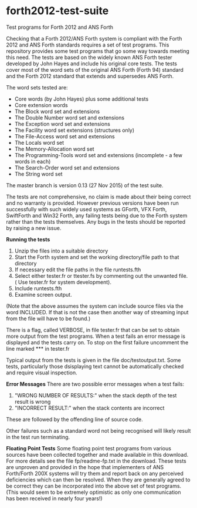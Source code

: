 # forth2012-test-suite
Test programs for Forth 2012 and ANS Forth

Checking that a Forth 2012/ANS Forth system is compliant with the Forth 2012
and ANS Forth standards requires a set of test programs. This repository
provides some test programs that go some way towards meeting this need. The
tests are based on the widely known ANS Forth tester developed by John Hayes
and include his original core tests. The tests cover most of the word sets of
the original ANS Forth (Forth 94) standard and the Forth 2012 standard that
extends and supersedes ANS Forth.

The word sets tested are:
- Core words (by John Hayes) plus some additional tests
- Core extension words
- The Block word set and extensions
- The Double Number word set and extensions
- The Exception word set and extensions
- The Facility word set extensions (structures only)
- The File-Access word set and extensions
- The Locals word set
- The Memory-Allocation word set
- The Programming-Tools word set and extensions (incomplete - a
  few words in each)
- The Search-Order word set and extensions
- The String word set

The master branch is version 0.13 (27 Nov 2015) of the test suite.

The tests are not comprehensive, no claim is made about their being correct and no warranty is provided. However previous versions have been run successfully with such widely used systems as GForth, VFX Forth, SwiftForth and Win32 Forth, any failing tests being due to the Forth system rather than the tests themselves. Any bugs in the tests should be reported by raising a new issue.

**Running the tests**
 1. Unzip the files into a suitable directory
 2. Start the Forth system and set the working directory/file path to that directory
 3. If necessary edit the file paths in the file runtests.fth
 4. Select either tester.fr or ttester.fs by commenting out the unwanted file. ( Use  tester.fr for system development).
 5. Include runtests.fth
 6. Examine screen output.

(Note that the above assumes the system can include source files via the word INCLUDED. If that is not the case then another way of streaming input from the file will have to be found.)

There is a flag, called VERBOSE, in file tester.fr that can be set to obtain more output from the test programs. When a test fails an error message is displayed and the tests carry on. To stop on the first failure uncomment the line marked *** in tester.fr 

Typical output from the tests is given in the file doc/testoutput.txt. Some tests, particularly those dsisplaying text cannot be automatically checked and require visual inspection.

**Error Messages**
 There are two possible error messages when a test fails:
  1. "WRONG NUMBER OF RESULTS:" when the stack depth of the test result is wrong
  2. "INCORRECT RESULT:" when the stack contents are incorrect

These are followed by the offending line of source code. 

Other failures such as a standard word not being recognised will likely result in the test run terminating.

**Floating Point Tests**
Some floating point test programs from various sources have been collected together and made available in this download. For more details see the file fp/readme-fp.txt in the download. These tests are unproven and provided in the hope that implementers of ANS Forth/Forth 200X systems will try them and report back on any perceived deficiencies which can then be resolved. When they are generally agreed to be correct they can be incorporated into the above set of test programs. (This would seem to be extremely optimistic as only one communication has been received in nearly four years!)
